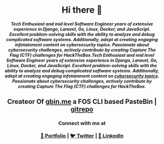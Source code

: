 <h1 align="center">Hi there 👋</h1>

<h5 align="center">
Tech Enthusiast and mid level Software Engineer years of extensive experience in Django, Laravel, Go, Linux, Docker, and JavaScript. Excellent problem-solving skills with the ability to analyze and debug complicated software systems. Additionally, adept at creating engaging infotainment content on cybersecurity topics. Passionate about cybersecurity challenges, actively contribute by creating Capture The Flag (CTF) challenges for HackTheBox.Tech Enthusiast and mid level Software Engineer years of extensive experience in Django, Laravel, Go, Linux, Docker, and JavaScript. Excellent problem-solving skills with the ability to analyze and debug complicated software systems. Additionally, adept at creating engaging infotainment content on <a href="https://www.youtube.com/@endoffilee">cybersecurity topics</a>. Passionate about cybersecurity challenges, actively contribute by creating Capture The Flag (CTF) challenges for HackTheBox.
</h5>

<h2 align="center" >
  Createor Of <a href="https://gbin.me">gbin.me</a> a FOS CLI based PasteBin | <a href="https://github.com/0x30c4/ghostbin">gitrepo</a>
</h2>

<h3 align="center">
  Connect with me at
  <br><br>
  <a align="center" href="https://0x30c4.dev">💼 Portfolio</a> | 
  <a href="https://twitter.com/0x30c4">🐦 Twitter</a> | 
  <a href="https://linkedin.com/in/sanaf03">👥 LinkedIn</a>
</h3>
